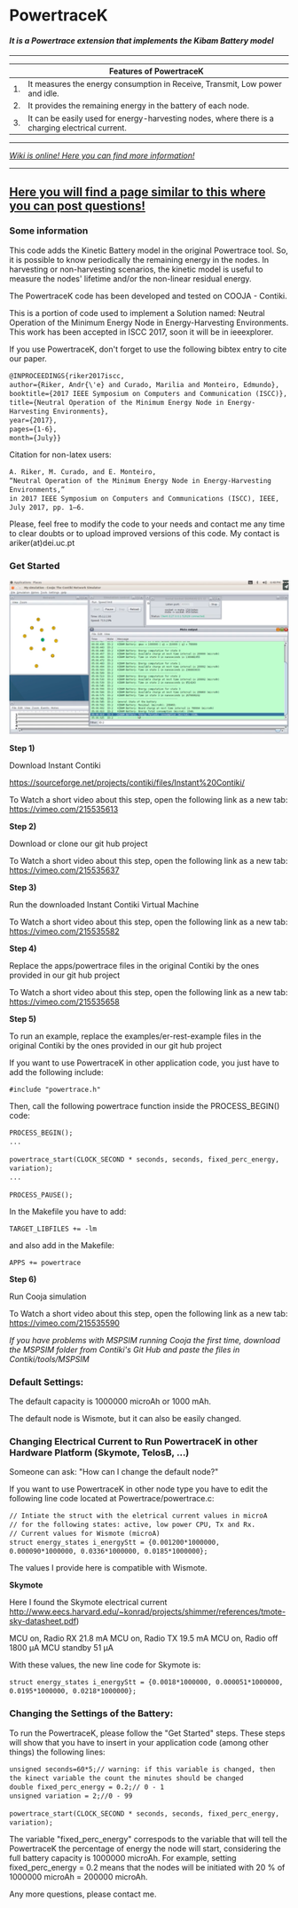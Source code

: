# PowertraceK
#### *It is a Powertrace extension that implements the Kibam Battery model*

---

|    | Features of PowertraceK                                                                          |
|----|--------------------------------------------------------------------------------------------------|
| 1. | It measures the energy consumption in Receive, Transmit, Low power and idle.                     |
| 2. | It provides the remaining energy in the battery of each node.                                    |
| 3. | It can be easily used for energy-harvesting nodes, where there is a charging electrical current. |

---
*[Wiki is online! Here you can find more information!](https://github.com/KineticBattery/Powertrace/wiki)*

---
[Here you will find a page similar to this where you can post questions!](https://arikerprojects.wordpress.com/powertracek)
---
### Some information
This code adds the Kinetic Battery model in the original Powertrace tool. So, it is possible to know periodically the remaining energy in the nodes. In harvesting or non-harvesting scenarios, the kinetic model is useful to measure the nodes' lifetime and/or the non-linear residual energy.

The PowertraceK code has been developed and tested on COOJA - Contiki.

This is a portion of code used to implement a Solution named: Neutral Operation of the Minimum Energy Node in Energy-Harvesting Environments. This work has been accepted in ISCC 2017, soon it will be in ieeexplorer.


If you use PowertraceK, don't forget to use the following bibtex entry to cite our paper.
```
@INPROCEEDINGS{riker2017iscc, 
author={Riker, Andr{\'e} and Curado, Marilia and Monteiro, Edmundo},
booktitle={2017 IEEE Symposium on Computers and Communication (ISCC)}, 
title={Neutral Operation of the Minimum Energy Node in Energy-Harvesting Environments}, 
year={2017}, 
pages={1-6},  
month={July}}
```

Citation for non-latex users:

```
A. Riker, M. Curado, and E. Monteiro, 
“Neutral Operation of the Minimum Energy Node in Energy-Harvesting Environments,” 
in 2017 IEEE Symposium on Computers and Communications (ISCC), IEEE, July 2017, pp. 1–6.
```


Please, feel free to modify the code to your needs and contact me any time to clear doubts or to upload improved versions of this code. My contact is ariker(at)dei.uc.pt


### Get Started
![Screenshot](figures/example.png)

<b>Step 1) </b> 

Download Instant Contiki

https://sourceforge.net/projects/contiki/files/Instant%20Contiki/

To Watch a short video about this step, open the following link as a new tab:
https://vimeo.com/215535613

<b>Step 2) </b> 

Download or clone our git hub project 

To Watch a short video about this step, open the following link as a new tab:
https://vimeo.com/215535637


<b>Step 3) </b> 

Run the downloaded Instant Contiki Virtual Machine</b>

To Watch a short video about this step, open the following link as a new tab:
https://vimeo.com/215535582

<b>Step 4) </b> 

Replace the apps/powertrace files in the original Contiki by the ones provided in our git hub project

To Watch a short video about this step, open the following link as a new tab:
https://vimeo.com/215535658

<b>Step 5) </b> 

To run an example, replace the examples/er-rest-example files in the original Contiki by the ones provided in our git hub project


If you want to use PowertraceK in other application code, you just have to add the following include: 


```
#include "powertrace.h"
```


Then, call the following powertrace function inside the PROCESS_BEGIN() code:


```
PROCESS_BEGIN();
...

powertrace_start(CLOCK_SECOND * seconds, seconds, fixed_perc_energy, variation);
...

PROCESS_PAUSE();
```

In the Makefile you have to add:

```
TARGET_LIBFILES += -lm
```

and also add in the Makefile:

```
APPS += powertrace
```

<b>Step 6) </b>

Run Cooja simulation

To Watch a short video about this step, open the following link as a new tab:
https://vimeo.com/215535590

*If you have problems with MSPSIM running Cooja the first time, download the MSPSIM folder from Contiki's Git Hub and paste the files in Contiki/tools/MSPSIM*

### Default Settings:
The default capacity is 1000000 microAh or 1000 mAh.

The default node is Wismote, but it can also be easily changed.

### Changing Electrical Current to Run PowertraceK in other Hardware Platform (Skymote, TelosB, ...)
Someone can ask: "How can I change the default node?"

If you want to use PowertraceK in other node type you have to edit the following line code located at Powertrace/powertrace.c:

```
// Intiate the struct with the eletrical current values in microA 
// for the following states: active, low power CPU, Tx and Rx.
// Current values for Wismote (microA)
struct energy_states i_energyStt = {0.001200*1000000, 0.000090*1000000, 0.0336*1000000, 0.0185*1000000};
```

The values I provide here is compatible with Wismote. 


<b> Skymote </b>

Here I found the Skymote electrical current
http://www.eecs.harvard.edu/~konrad/projects/shimmer/references/tmote-sky-datasheet.pdf)

MCU on, Radio RX 21.8 mA
MCU on, Radio TX 19.5 mA
MCU on, Radio off 1800 μA
MCU standby 51 μA

With these values, the new line code for Skymote is:
```
struct energy_states i_energyStt = {0.0018*1000000, 0.000051*1000000, 0.0195*1000000, 0.0218*1000000};
```

### Changing the Settings of the Battery:
To run the PowertraceK, please follow the "Get Started" steps. These steps will show that you have to insert in your application code (among other things) the following lines:

```
unsigned seconds=60*5;// warning: if this variable is changed, then the kinect variable the count the minutes should be changed
double fixed_perc_energy = 0.2;// 0 - 1
unsigned variation = 2;//0 - 99

powertrace_start(CLOCK_SECOND * seconds, seconds, fixed_perc_energy, variation);
```
The variable "fixed_perc_energy" correspods to the variable that will tell the PowertraceK the percentage of energy the node will start, considering the full battery capacity is 1000000 microAh. For example, setting fixed_perc_energy = 0.2 means that the nodes will be initiated with 20 % of 1000000 microAh = 200000 microAh.


Any more questions, please contact me.
